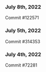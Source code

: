 ### July 8th, 2022

Commit #122571

### July 5th, 2022

Commit #314353


### July 4th, 2022

Commit #72281
